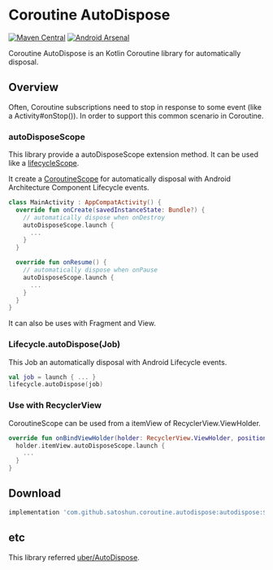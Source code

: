 # Coroutine AutoDispose

[![Maven Central](https://maven-badges.herokuapp.com/maven-central/com.github.satoshun.coroutine.autodispose/autodispose/badge.svg)](https://maven-badges.herokuapp.com/maven-central/com.github.satoshun.coroutine.autodispose/autodispose)
[![Android Arsenal](https://img.shields.io/badge/Android%20Arsenal-CoroutineAutoDispose-green.svg?style=flat)](https://android-arsenal.com/details/1/7406)

Coroutine AutoDispose is an Kotlin Coroutine library for automatically disposal.

## Overview

Often, Coroutine subscriptions need to stop in response to some event (like a Activity#onStop()).
In order to support this common scenario in Coroutine.

### autoDisposeScope

This library provide a autoDisposeScope extension method.
It can be used like a [lifecycleScope](https://developer.android.com/reference/kotlin/androidx/lifecycle/package-summary#(androidx.lifecycle.LifecycleOwner).lifecycleScope:androidx.lifecycle.LifecycleCoroutineScope).

It create a [CoroutineScope](https://kotlin.github.io/kotlinx.coroutines/kotlinx-coroutines-core/kotlinx.coroutines/-coroutine-scope/) for automatically disposal with Android Architecture Component Lifecycle events.

```kotlin
class MainActivity : AppCompatActivity() {
  override fun onCreate(savedInstanceState: Bundle?) {
    // automatically dispose when onDestroy
    autoDisposeScope.launch {
      ...
    }
  }

  override fun onResume() {
    // automatically dispose when onPause
    autoDisposeScope.launch {
      ...
    }
  }
}
```

It can also be uses with Fragment and View.

### Lifecycle.autoDispose(Job)

This Job an automatically disposal with Android Lifecycle events.

```kotlin
val job = launch { ... }
lifecycle.autoDispose(job)
```

### Use with RecyclerView

CoroutineScope can be used from a itemView of RecyclerView.ViewHolder.

```kotlin
override fun onBindViewHolder(holder: RecyclerView.ViewHolder, position: Int) {
  holder.itemView.autoDisposeScope.launch {
    ...
  }
}
```

## Download

```groovy
implementation 'com.github.satoshun.coroutine.autodispose:autodispose:${version}'
```

## etc

This library referred [uber/AutoDispose](https://github.com/uber/AutoDispose).
